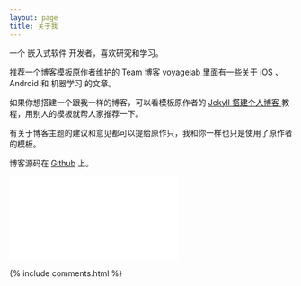 ```yaml
---
layout: page
title: 关于我 
---
```


一个 嵌入式软件 开发者，喜欢研究和学习。
<p>

推荐一个博客模板原作者维护的 Team 博客
<a target="_blank" href="http://talkingdata.me/"> voyagelab </a>
里面有一些关于 iOS 、Android 和 机器学习 的文章。

<p>

如果你想搭建一个跟我一样的博客，可以看模板原作者的 
<a href="/2016/10/jekyll_tutorials1/"> Jekyll 搭建个人博客 </a>
教程，用别人的模板就帮人家推荐一下。

<p>

有关于博客主题的建议和意见都可以提给原作只，我和你一样也只是使用了原作者的模板。

<p> 

博客源码在 <a target="_blank" href='https://github.com/leopardpan/leopardpan.github.io/'>Github</a> 上。
<p> 

<p> 

<p>   

![我的简历](/resume/zhangqunwei5.html)



{% include comments.html %}

